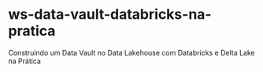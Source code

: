 # ws-data-vault-databricks-na-pratica
Construindo um Data Vault no Data Lakehouse com Databricks e Delta Lake na Prática
